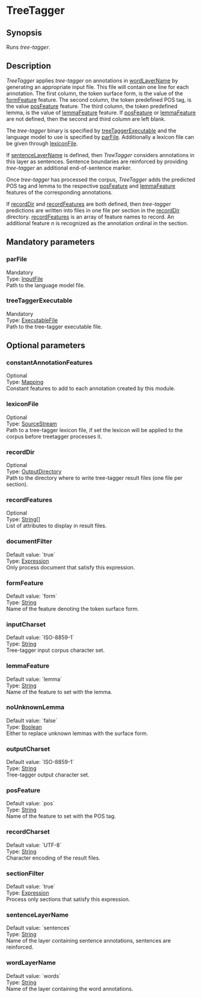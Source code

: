 <h1 class="module">TreeTagger</h1>

## Synopsis

Runs *tree-tagger*.

## Description

*TreeTagger* applies *tree-tagger* on annotations in <a href="#wordLayerName" class="param">wordLayerName</a> by generating an appropriate input file. This file will contain one line for each annotation. The first column, the token surface form, is the value of the <a href="#formFeature" class="param">formFeature</a> feature. The second column, the token predefined POS tag, is the value <a href="#posFeature" class="param">posFeature</a> feature. The third column, the token predefined lemma, is the value of <a href="#lemmaFeature" class="param">lemmaFeature</a> feature. If <a href="#posFeature" class="param">posFeature</a> or <a href="#lemmaFeature" class="param">lemmaFeature</a> are not defined, then the second and third column are left blank.

The *tree-tagger* binary is specified by <a href="#treeTaggerExecutable" class="param">treeTaggerExecutable</a> and the language model to use is specified by <a href="#parFile" class="param">parFile</a>. Additionally a lexicon file can be given through <a href="#lexiconFile" class="param">lexiconFile</a>.

If <a href="#sentenceLayerName" class="param">sentenceLayerName</a> is defined, then *TreeTagger* considers annotations in this layer as sentences. Sentence boundaries are reinforced by providing *tree-tagger* an additional end-of-sentence marker.

Once *tree-tagger* has processed the corpus, *TreeTagger* adds the predicted POS tag and lemma to the respective <a href="#posFeature" class="param">posFeature</a> and <a href="#lemmaFeature" class="param">lemmaFeature</a> features of the corresponding annotations.

If <a href="#recordDir" class="param">recordDir</a> and <a href="#recordFeatures" class="param">recordFeatures</a> are both defined, then *tree-tagger* predictions are written into files in one file per section in the <a href="#recordDir" class="param">recordDir</a> directory. <a href="#recordFeatures" class="param">recordFeatures</a> is an array of feature names to record. An additional feature *n* is recognized as the annotation ordinal in the section.

## Mandatory parameters

<h3 name="parFile" class="param">parFile</h3>

<div class="param-level param-level-mandatory">Mandatory
</div>
<div class="param-type">Type: <a href="../converter/fr.inra.maiage.bibliome.util.files.InputFile" class="converter">InputFile</a>
</div>
Path to the language model file.

<h3 name="treeTaggerExecutable" class="param">treeTaggerExecutable</h3>

<div class="param-level param-level-mandatory">Mandatory
</div>
<div class="param-type">Type: <a href="../converter/fr.inra.maiage.bibliome.util.files.ExecutableFile" class="converter">ExecutableFile</a>
</div>
Path to the tree-tagger executable file.

## Optional parameters

<h3 name="constantAnnotationFeatures" class="param">constantAnnotationFeatures</h3>

<div class="param-level param-level-optional">Optional
</div>
<div class="param-type">Type: <a href="../converter/fr.inra.maiage.bibliome.alvisnlp.core.module.types.Mapping" class="converter">Mapping</a>
</div>
Constant features to add to each annotation created by this module.

<h3 name="lexiconFile" class="param">lexiconFile</h3>

<div class="param-level param-level-optional">Optional
</div>
<div class="param-type">Type: <a href="../converter/fr.inra.maiage.bibliome.util.streams.SourceStream" class="converter">SourceStream</a>
</div>
Path to a tree-tagger lexicon file, if set the lexicon will be applied to the corpus before treetagger processes it.

<h3 name="recordDir" class="param">recordDir</h3>

<div class="param-level param-level-optional">Optional
</div>
<div class="param-type">Type: <a href="../converter/fr.inra.maiage.bibliome.util.files.OutputDirectory" class="converter">OutputDirectory</a>
</div>
Path to the directory where to write tree-tagger result files (one file per section).

<h3 name="recordFeatures" class="param">recordFeatures</h3>

<div class="param-level param-level-optional">Optional
</div>
<div class="param-type">Type: <a href="../converter/java.lang.String%5B%5D" class="converter">String[]</a>
</div>
List of attributes to display in result files.

<h3 name="documentFilter" class="param">documentFilter</h3>

<div class="param-level param-level-default-value">Default value: `true`
</div>
<div class="param-type">Type: <a href="../converter/fr.inra.maiage.bibliome.alvisnlp.core.corpus.expressions.Expression" class="converter">Expression</a>
</div>
Only process document that satisfy this expression.

<h3 name="formFeature" class="param">formFeature</h3>

<div class="param-level param-level-default-value">Default value: `form`
</div>
<div class="param-type">Type: <a href="../converter/java.lang.String" class="converter">String</a>
</div>
Name of the feature denoting the token surface form.

<h3 name="inputCharset" class="param">inputCharset</h3>

<div class="param-level param-level-default-value">Default value: `ISO-8859-1`
</div>
<div class="param-type">Type: <a href="../converter/java.lang.String" class="converter">String</a>
</div>
Tree-tagger input corpus character set.

<h3 name="lemmaFeature" class="param">lemmaFeature</h3>

<div class="param-level param-level-default-value">Default value: `lemma`
</div>
<div class="param-type">Type: <a href="../converter/java.lang.String" class="converter">String</a>
</div>
Name of the feature to set with the lemma.

<h3 name="noUnknownLemma" class="param">noUnknownLemma</h3>

<div class="param-level param-level-default-value">Default value: `false`
</div>
<div class="param-type">Type: <a href="../converter/java.lang.Boolean" class="converter">Boolean</a>
</div>
Either to replace unknown lemmas with the surface form.

<h3 name="outputCharset" class="param">outputCharset</h3>

<div class="param-level param-level-default-value">Default value: `ISO-8859-1`
</div>
<div class="param-type">Type: <a href="../converter/java.lang.String" class="converter">String</a>
</div>
Tree-tagger output character set.

<h3 name="posFeature" class="param">posFeature</h3>

<div class="param-level param-level-default-value">Default value: `pos`
</div>
<div class="param-type">Type: <a href="../converter/java.lang.String" class="converter">String</a>
</div>
Name of the feature to set with the POS tag.

<h3 name="recordCharset" class="param">recordCharset</h3>

<div class="param-level param-level-default-value">Default value: `UTF-8`
</div>
<div class="param-type">Type: <a href="../converter/java.lang.String" class="converter">String</a>
</div>
Character encoding of the result files.

<h3 name="sectionFilter" class="param">sectionFilter</h3>

<div class="param-level param-level-default-value">Default value: `true`
</div>
<div class="param-type">Type: <a href="../converter/fr.inra.maiage.bibliome.alvisnlp.core.corpus.expressions.Expression" class="converter">Expression</a>
</div>
Process only sections that satisfy this expression.

<h3 name="sentenceLayerName" class="param">sentenceLayerName</h3>

<div class="param-level param-level-default-value">Default value: `sentences`
</div>
<div class="param-type">Type: <a href="../converter/java.lang.String" class="converter">String</a>
</div>
Name of the layer containing sentence annotations, sentences are reinforced.

<h3 name="wordLayerName" class="param">wordLayerName</h3>

<div class="param-level param-level-default-value">Default value: `words`
</div>
<div class="param-type">Type: <a href="../converter/java.lang.String" class="converter">String</a>
</div>
Name of the layer containing the word annotations.

